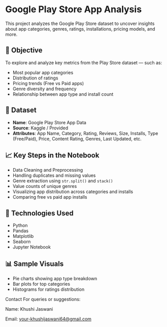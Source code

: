 # Google Play Store App Analysis

This project analyzes the Google Play Store dataset to uncover insights about app categories, genres, ratings, installations, pricing models, and more.

## 📌 Objective
To explore and analyze key metrics from the Play Store dataset — such as:
- Most popular app categories
- Distribution of ratings
- Pricing trends (Free vs Paid apps)
- Genre diversity and frequency
- Relationship between app type and install count

## 📂 Dataset
- **Name**: Google Play Store App Data
- **Source**: Kaggle / Provided
- **Attributes**: App Name, Category, Rating, Reviews, Size, Installs, Type (Free/Paid), Price, Content Rating, Genres, Last Updated, etc.

## 📈 Key Steps in the Notebook
- Data Cleaning and Preprocessing
- Handling duplicates and missing values
- Genre extraction using `str.split()` and `stack()`
- Value counts of unique genres
- Visualizing app distribution across categories and installs
- Comparing free vs paid app installs

## 🔧 Technologies Used
- Python
- Pandas
- Matplotlib
- Seaborn
- Jupyter Notebook

## 📊 Sample Visuals
- Pie charts showing app type breakdown
- Bar plots for top categories
- Histograms for ratings distribution


Contact
For queries or suggestions:

Name: Khushi Jaswani

Email: your-khushijaswani64@gmail.com
